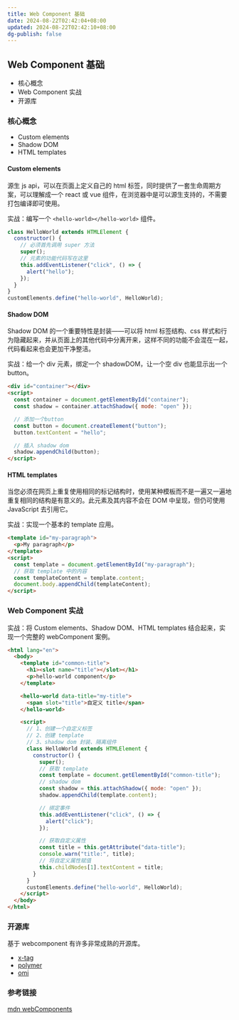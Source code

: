 ```yaml
---
title: Web Component 基础
date: 2024-08-22T02:42:04+08:00
updated: 2024-08-22T02:42:10+08:00
dg-publish: false
---
```


## Web Component 基础

- 核心概念
- Web Component 实战
- 开源库

### 核心概念

- Custom elements
- Shadow DOM
- HTML templates

#### Custom elements

源生 js api，可以在页面上定义自己的 html 标签，同时提供了一套生命周期方案，可以理解成一个 react 或 vue 组件，在浏览器中是可以源生支持的，不需要打包编译即可使用。

实战：编写一个 `<hello-world></hello-world>` 组件。

```js
class HelloWorld extends HTMLElement {
  constructor() {
    // 必须首先调用 super 方法
    super();
    // 元素的功能代码写在这里
    this.addEventListener("click", () => {
      alert("hello");
    });
  }
}
customElements.define("hello-world", HelloWorld);
```

#### Shadow DOM

Shadow DOM 的一个重要特性是封装——可以将 html 标签结构、css 样式和行为隐藏起来，并从页面上的其他代码中分离开来，这样不同的功能不会混在一起，代码看起来也会更加干净整洁。

实战：给一个 div 元素，绑定一个 shadowDOM，让一个空 div 也能显示出一个 button。

```html
<div id="container"></div>
<script>
  const container = document.getElementById("container");
  const shadow = container.attachShadow({ mode: "open" });

  // 添加一个button
  const button = document.createElement("button");
  button.textContent = "hello";

  // 插入 shadow dom
  shadow.appendChild(button);
</script>
```

#### HTML templates

当您必须在网页上重复使用相同的标记结构时，使用某种模板而不是一遍又一遍地重复相同的结构是有意义的。此元素及其内容不会在 DOM 中呈现，但仍可使用 JavaScript 去引用它。

实战：实现一个基本的 template 应用。

```html
<template id="my-paragraph">
  <p>My paragraph</p>
</template>
<script>
  const template = document.getElementById("my-paragraph");
  // 获取 template 中的内容
  const templateContent = template.content;
  document.body.appendChild(templateContent);
</script>
```

### Web Component 实战

实战：将 Custom elements、Shadow DOM、HTML templates 结合起来，实现一个完整的 webComponent 案例。

```html
<html lang="en">
  <body>
    <template id="common-title">
      <h1><slot name="title"></slot></h1>
      <p>hello-world component</p>
    </template>

    <hello-world data-title="my-title">
      <span slot="title">自定义 title</span>
    </hello-world>

    <script>
      // 1、创建一个自定义标签
      // 2、创建 template
      // 3、shadow dom 封装、隔离组件
      class HelloWorld extends HTMLElement {
        constructor() {
          super();
          // 获取 template
          const template = document.getElementById("common-title");
          // shadow dom
          const shadow = this.attachShadow({ mode: "open" });
          shadow.appendChild(template.content);

          // 绑定事件
          this.addEventListener("click", () => {
            alert("click");
          });

          // 获取自定义属性
          const title = this.getAttribute("data-title");
          console.warn("title:", title);
          // 将自定义属性赋值
          this.childNodes[1].textContent = title;
        }
      }
      customElements.define("hello-world", HelloWorld);
    </script>
  </body>
</html>
```

### 开源库

基于 webcomponent 有许多非常成熟的开源库。

- [x-tag](https://github.com/x-tag)
- [polymer](https://github.com/Polymer/polymer)
- [omi](https://github.com/Tencent/omi)

### 参考链接

[mdn webComponents](https://developer.mozilla.org/zh-CN/docs/Web/Web_Components)
